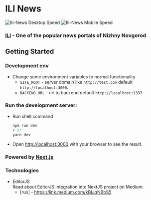 # ILI News
![Ili-News Desktop Speed](https://api.speedbadge.io/v1?url=dev.ili-nnov.ru&strat=desktop&showStratLabel=true)
![Ili-News Mobile Speed](https://api.speedbadge.io/v1?url=dev.ili-nnov.ru&strat=mobile&showStratLabel=true)
### [ILI](https://ili-nnov.ru/) - One of the popular news portals of Nizhny Novgorod

## Getting Started
### Development env
- Change some environment variables to normal functionality  
  - `SITE_ROOT` - server domain like `http://test.com` default `http://localhost:3000`.
  - `BACKEND_URL` - url to backend default `http://localhost:1337`

### Run the development server:

- Run shell command
    ```bash
    npm run dev
    # or
    yarn dev
    ```
- Open [http://localhost:3000](http://localhost:3000) with your browser to see the result.

### Powered by [Next.js](https://nextjs.org/)  

### Technologies

- EditorJS  
    Read about EditorJS integration into NextJS project on Medium:  
    - [rus] - https://link.medium.com/kBIJqNBbS5
